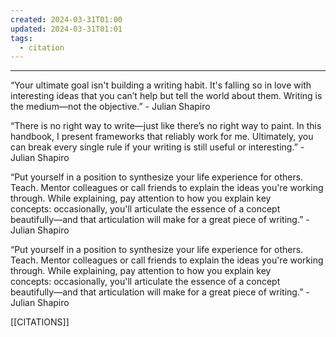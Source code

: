 ```yaml
---
created: 2024-03-31T01:00
updated: 2024-03-31T01:01
tags:
  - citation
---
```

---
“Your ultimate goal isn't building a writing habit. It's falling so in love with interesting ideas that you can’t help but tell the world about them. Writing is the medium—not the objective.” - Julian Shapiro

“There is no right way to write—just like there’s no right way to paint. In this handbook, I present frameworks that reliably work for me. Ultimately, you can break every single rule if your writing is still useful or interesting.” - Julian Shapiro

“Put yourself in a position to synthesize your life experience for others. Teach. Mentor colleagues or call friends to explain the ideas you're working through. While explaining, pay attention to how you explain key concepts: occasionally, you'll articulate the essence of a concept beautifully—and that articulation will make for a great piece of writing.” - Julian Shapiro

“Put yourself in a position to synthesize your life experience for others. Teach. Mentor colleagues or call friends to explain the ideas you're working through. While explaining, pay attention to how you explain key concepts: occasionally, you'll articulate the essence of a concept beautifully—and that articulation will make for a great piece of writing.” - Julian Shapiro

[[CITATIONS]]